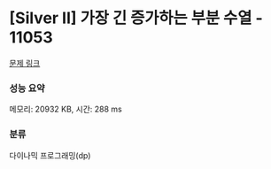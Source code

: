 # [Silver II] 가장 긴 증가하는 부분 수열 - 11053 

[문제 링크](https://www.acmicpc.net/problem/11053) 

### 성능 요약

메모리: 20932 KB, 시간: 288 ms

### 분류

다이나믹 프로그래밍(dp)

